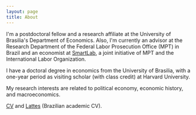 ```yaml
---
layout: page
title: About
---
```


I'm a postdoctoral fellow and a research affiliate at the University of Brasilia's Department of Economics. Also, I'm currently an advisor at the Research Department of the Federal Labor Prosecution Office (MPT) in Brazil and an economist at [SmartLab](http://smartlabbr.org/), a joint initiative of MPT and the International Labor Organization.

I have a doctoral degree in economics from the University of Brasilia, with a one-year period as visiting scholar (with class credit) at Harvard University.

My research interests are related to political economy, economic history, and macroeconomics.

[CV](https://gbrlambais.github.io/CV.pdf) and [Lattes](http://lattes.cnpq.br/3293287465749067) (Brazilian academic CV).

